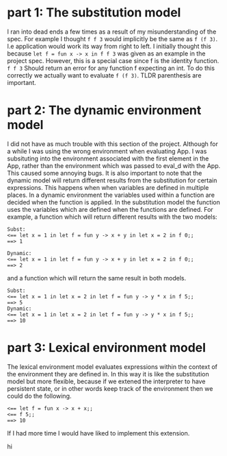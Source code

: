 # part 1: The substitution model
I ran into dead ends a few times as a result of my misunderstanding of the spec. 
For example I thought `f f 3` would implicitly be the same as `f (f 3)`. 
I.e application would work its way from right to left. 
I initially thought this because `let f = fun x -> x in f f 3` was given as an example in the project spec.
However, this is a special case since f is the identity function. `f f 3` Should return an error for any function f expecting an int. To do this correctly we actually want to evaluate `f (f 3)`. TLDR parenthesis are important. 

# part 2: The dynamic environment model
I did not have as much trouble with this section of the project. Although for a while
I was using the wrong environment when evaluating App. I was subsituting into the environment associated with the first element in the App, rather than the environment 
which was passed to eval_d with the App. This caused some annoying bugs. It is also
important to note that the dynamic model will return different results from the substitution for certain expressions.
This happens when when variables are defined in multiple places. In a dynamic environment the variables used within a function are decided when the function is applied. In the substitution model the function uses the variables which are defined when the functions are defined. 
For example, a function which will return different results with the two models: 
```
Subst:
<== let x = 1 in let f = fun y -> x + y in let x = 2 in f 0;;
==> 1

Dynamic:
<== let x = 1 in let f = fun y -> x + y in let x = 2 in f 0;;
==> 2
```
and a function which will return the same result in both models.

```
Subst:
<== let x = 1 in let x = 2 in let f = fun y -> y * x in f 5;;
==> 5
Dynamic:
<== let x = 1 in let x = 2 in let f = fun y -> y * x in f 5;;
==> 10
```
# part 3: Lexical environment model
The lexical environment model evaluates expressions within the context of the environment they are defined in. 
In this way it is like the substitution model but more flexible, because if we extened the interpreter to have persistent state, or in other words keep track of the environment then we could do the following.
```
<== let f = fun x -> x + x;;
<== f 5;;
==> 10
```
If I had more time I would have liked to implement this extension. 

hi  
